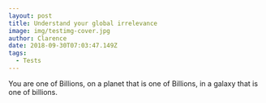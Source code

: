 ```yaml
---
layout: post
title: Understand your global irrelevance
image: img/testimg-cover.jpg
author: Clarence
date: 2018-09-30T07:03:47.149Z
tags: 
  - Tests
---
```


You are one of Billions, on a planet that is one of Billions, in a galaxy that is one of billions.
